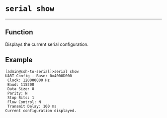 # `serial show`

---

## Function

Displays the current serial configuration.

## Example
```
[admin@ssh-to-serial]>serial show
UART Config - Base: 0x4000D000
 Clock: 120000000 Hz
 Baud: 115200
 Data Size: 8
 Parity: N
 Stop Bits: 1
 Flow Control: N
 Transmit Delay: 100 ms
Current configuration displayed.
```